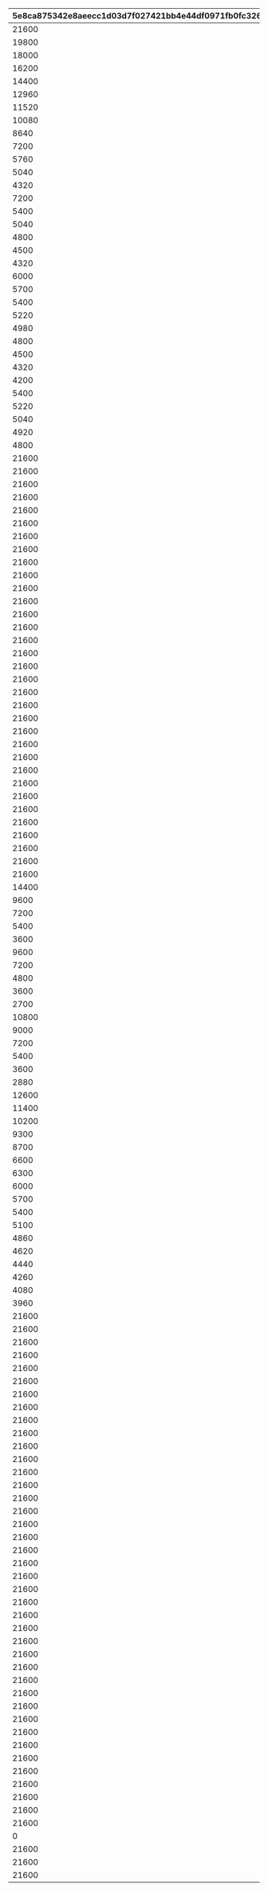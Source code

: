 |5e8ca875342e8aeecc1d03d7f027421bb4e44df0971fb0fc326bed8179810e2c|42be14b9798159ac43c4338a837a438d54aeec2d520d7473f71c9998d44c92dc|2898deecb631339befe1e3aa31bdf5a3eecc913a3fcf7563170bec864e2c99e5|dbac1245338d84826972ff85972f3a06307a2db6e6449bd5f1f167cbda9e78c6|43df1d24d8f0da43fb00eec857ab6075a6ed957065a09eee813248fef57b7029|1f444120f2cdccd5f568e446096d6fc319459a0a328c5029007015b6654253ce|bde81d79a4a6c29dc7326d9fab17e11ecee76f5ba705e3791c88c357e9d6b1d6|ac32a9a29dd47ec70bc0944db21e80b66977dfc9e8a93ab55b43be73e8e9fe86|6b734e6f3337bd36bb774a2f185d901b0324060248b0ce7aaddb108cf880d74f|
| --- | --- | --- | --- | --- | --- | --- | --- | --- |
|21600|1||1|2|1|23001||2|
|19800|2||1|3|1|23001||2|
|18000|3||1|3|1|23001||2|
|16200|4||1|3|1|23001||2|
|14400|5||1|4|1|23001||2|
|12960|6||1|4|1|23001||2|
|11520|7||1|5|1|23001||2|
|10080|8||1|6|1|23001||2|
|8640|9||1|7|1|23001||2|
|7200|10||1|8|1|23001||2|
|5760|11||1|10|1|23001||2|
|5040|12||1|12|1|23001||2|
|4320|13||1|14|1|23001||2|
|7200|14||2|16|1|23001||2|
|5400|15||2|18|1|23001||2|
|5040|16||2|18|1|23001||2|
|4800|17||2|18|1|23001||2|
|4500|18||2|20|1|23001||2|
|4320|19||2|20|1|23001||2|
|6000|20||3|24|1|23001||2|
|5700|21||3|48|1|23001||2|
|5400|22||3|48|1|23001||2|
|5220|23||3|51|1|23001||2|
|4980|24||3|54|1|23001||2|
|4800|25||3|54|1|23001||2|
|4500|26||3|60|1|23001||2|
|4320|27||3|60|1|23001||2|
|4200|28||3|63|1|23001||2|
|5400|29||4|64|1|23001||2|
|5220|30||4|68|1|23001||2|
|5040|31||4|72|1|23001||2|
|4920|32||4|72|1|23001||2|
|4800|33||4|72|1|23001||2|
|21600|1||20|80|2|93001||6|
|21600|2||24|96|2|93001||6|
|21600|3||28|112|2|93001||6|
|21600|4||30|120|2|93001||6|
|21600|5||32|128|2|93001||6|
|21600|6||34|136|2|93001||6|
|21600|7||36|144|2|93001||6|
|21600|8||38|152|2|93001||6|
|21600|9||40|160|2|93001||6|
|21600|10||42|168|2|93001||6|
|21600|11||44|176|2|93001||6|
|21600|12||46|184|2|93001||6|
|21600|13||48|192|2|93001||6|
|21600|14||50|200|2|93001||6|
|21600|15||52|208|2|93001||6|
|21600|16||54|216|2|93001||6|
|21600|17||56|224|2|93001||6|
|21600|18||58|232|2|93001||6|
|21600|19||60|240|2|93001||6|
|21600|20||62|248|2|93001||6|
|21600|21||64|256|2|93001||6|
|21600|22||66|264|2|93001||6|
|21600|23||68|272|2|93001||6|
|21600|24||70|280|2|93001||6|
|21600|25||72|288|2|93001||6|
|21600|26||74|296|2|93001||6|
|21600|27||76|304|2|93001||6|
|21600|28||78|312|2|93001||6|
|21600|29||80|320|2|93001||6|
|21600|30||82|328|2|93001||6|
|21600|31||84|336|2|93001||6|
|21600|32||85|340|2|93001||6|
|21600|33||86|344|2|93001||6|
|14400|1||1|3|3|20001||2|
|9600|2||1|5|3|20001||2|
|7200|3||1|7|3|20001||2|
|5400|4||1|10|3|20001||2|
|3600|5||1|15|3|20001||2|
|9600|6||1|6|3|20002||2|
|7200|7||1|8|3|20002||2|
|4800|8||1|12|3|20002||2|
|3600|9||1|16|3|20002||2|
|2700|10||1|20|3|20002||2|
|10800|11||1|6|3|20003||2|
|9000|12||1|8|3|20003||2|
|7200|13||1|12|3|20003||2|
|5400|14||1|16|3|20003||2|
|3600|15||1|20|3|20003||2|
|2880|16||1|30|3|20003||2|
|12600|17||1|7|3|20004||2|
|11400|18||1|8|3|20004||2|
|10200|19||1|9|3|20004||2|
|9300|20||1|10|3|20004||2|
|8700|21||1|10|3|20004||2|
|6600|22||1|13|3|20004||2|
|6300|23||1|14|3|20004||2|
|6000|24||1|15|3|20004||2|
|5700|25||1|15|3|20004||2|
|5400|26||1|16|3|20004||2|
|5100|27||1|17|3|20004||2|
|4860|28||1|18|3|20004||2|
|4620|29||1|19|3|20004||2|
|4440|30||1|20|3|20004||2|
|4260|31||1|21|3|20004||2|
|4080|32||1|22|3|20004||2|
|3960|33||1|22|3|20004||2|
|21600|1||3000|12000|4|94002||12|
|21600|2||4500|18000|4|94002||12|
|21600|3||6000|24000|4|94002||12|
|21600|4||7500|30000|4|94002||12|
|21600|5||10500|42000|4|94002||12|
|21600|6||13500|54000|4|94002||12|
|21600|7||16500|66000|4|94002||12|
|21600|8||21000|84000|4|94002||12|
|21600|9||25500|102000|4|94002||12|
|21600|10||30000|120000|4|94002||12|
|21600|11||36000|144000|4|94002||12|
|21600|12||42000|168000|4|94002||12|
|21600|13||48000|192000|4|94002||12|
|21600|14||55500|222000|4|94002||12|
|21600|15||63000|252000|4|94002||12|
|21600|16||70500|282000|4|94002||12|
|21600|17||79500|318000|4|94002||12|
|21600|18||88500|354000|4|94002||12|
|21600|19||97500|390000|4|94002||12|
|21600|20||108000|432000|4|94002||12|
|21600|21||118500|474000|4|94002||12|
|21600|22||129000|516000|4|94002||12|
|21600|23||140500|562000|4|94002||12|
|21600|24||150000|600000|4|94002||12|
|21600|25||160500|642000|4|94002||12|
|21600|26||171000|684000|4|94002||12|
|21600|27||181500|726000|4|94002||12|
|21600|28||192000|768000|4|94002||12|
|21600|29||202500|810000|4|94002||12|
|21600|30||213000|852000|4|94002||12|
|21600|31||223500|894000|4|94002||12|
|21600|32||230000|920000|4|94002||12|
|21600|33||235000|940000|4|94002||12|
|21600|1||12|48|5|93001||6|
|21600|1||12|48|6|93001||6|
|21600|1||12|48|7|93001||6|
|21600|1||12|48|8|93001||6|
|21600|1||12|48|11|93001||6|
|21600|1||12|48|12|93001||6|
|21600|1||12|48|19|93001||6|
|0|0|14999999999|1|0|23|0|4999999999|0|
|21600|1||12|48|25|93001||6|
|21600|1||12|48|28|93001||6|
|21600|1||12|48|30|93001||6|